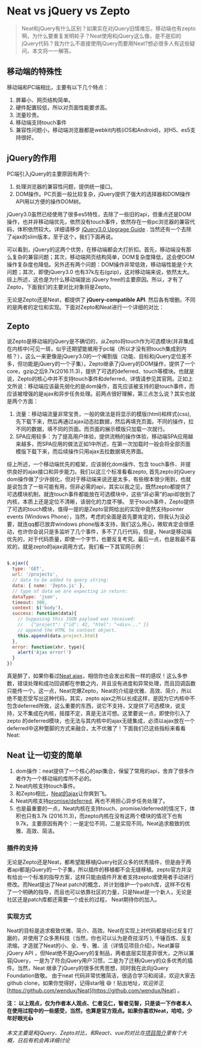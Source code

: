 # Neat vs jQuery vs Zepto
> Neat和jQuery有什么区别？如果实在对jQuery旧情难忘，移动端也有zepto啊，为什么要重复发明轮子？Neat使用和jQuery这么像，是不是扣的jQuery代码？我为什么不直接使用jQuery而要用Neat?想必很多人有这些疑问，本文将一一解答。

## 移动端的特殊性

移动端和PC端相比，主要有以下几个特点：

1. 屏幕小、网页结构简单。
2. 硬件配置较低，所以对页面性能要求高。
3. 流量珍贵。
4. 移动端支持touch事件
5. 兼容性问题小，移动端浏览器都是webkit内核(iOS和Android)，对H5、es5支持很好。

## jQuery的作用

PC端引入jQuery的主要原因有两个:

1. 处理浏览器的兼容性问题，提供统一接口。
2. DOM操作。PC页面一般比较复杂，jQuery提供了强大的选择器和DOM操作API用以方便的操作DOM树。

jQuery3.0虽然已经使用了很多es5特性，去除了一些旧的api，但重点还是DOM操作，也并非移动端优先，依然没有touch事件，依然存在一些pc浏览器的兼容代码，体积依然较大。详细请移步 [jQuery3.0 Upgrage Guide](https://jquery.com/upgrade-guide/3.0/#overview) . 当然还有一个去除了ajax的slim版本，至于这个，我们下面再说。

可以看到，jQuery的这两个优势，在移动端都会大打折扣。首先，移动端没有那么复杂的兼容问题；其次，移动端网页结构简单，DOM复杂度降低，这会使DOM操作复杂度也降低。另外还有两个问题：DOM操作非常低效，移动端性能是个大问题；其次，即使jQuery3.0 也有37k左右(gzip)，这对移动端来说，依然太大。综上所述，这也是为什么移动端提出 jQuery free的主要原因。所以，才有了Zepto，下面我们的主要对比对象将是Zepto。

无论是Zepto还是Neat，都提供了 **jQuery-compatible API**. 然后各有增删。不同的是两者的定位和实现。下面对Zepto和Neat进行一个详细的对比：

## Zepto

说Zepto是移动端的jQuery是不确切的，从Zepto将touch作为可选模块(并非集成在内核中)可见一斑，似乎还期望能被用于pc端（所以才没有把touch集成到内核？），这么一来更像是jQuery3.0的一个阉割版（功能、目标和jQuery定位差不多，但功能是jQuery的一个子集）。Zepto继承了jQuery的DOM操作，提供了一个 core，gzip之后9.7k(2016.11.3)，提供了可选的deferred、touch等模块。也就是说，Zepto的核心中并不支持touch事件和deferred，详情请参见其官网。正如上文所说：移动端应该最先弱化的是dom操作，首先应该被支持的是touch事件，而应该被增强的是ajax和异步任务处理。前两点很好理解，第三点怎么说？其实也就是两个方面：

1. 流量：移动端流量非常宝贵，一般的做法是将显示的模版(html)和样式(css), 先下载下来，然后再通过ajax动态拉数据，然后再填充页面。不同的操作，拉不同的数据，填不同的页面。而页面的展示模版只加载一次就行。
2. SPA应用较多：为了提高用户体验，提供流畅的操作体验，移动端SPA应用越来越多，而SPA应用的做法正如1中所述，在第一次加载时一般会将全部页面模版下载下来，而后续操作只用ajax去拉数据填充界面。

综上所述，一个移动端优先的框架，应该弱化dom操作、包含 touch事件、并提供良好的ajax接口和异步能力。我们以这三个标准看看zepto,  首先zepto对jQuery  dom操作做了少许弱化，但对于移动端来说还是太多，有些根本很少用到，也就是说包含了一些可能有用，但非必需的api，其实以我之见，既然zepto都提供了可选模块机制，就连touch事件都能放在可选模块中，这些“非必需”的api却放到了内核，本质上还是定位不清晰，该弱化的力度不够。 至于touch事件，Zepto提供了可选的touch模块，值得一提的是Zepto官网给出的实现中竟然支持pointer events (Windows Phone），当然，考虑的全面是首先要肯定的，但我认为没必要，就连qq都已放弃windows phone版本支持，我们这么用心，微软肯定会很感动，也许你会说只是多监听了几个事件，多不了几行代码，但是，Neat是移动端优先的，对于代码质量，即使一个字节，也要反复考究。最后一点，也是我最不喜欢的，就是zepto的ajax调用方式，我们看一下其官网示例：

```javascript

$.ajax({
  type: 'GET',
  url: '/projects',
  // data to be added to query string:
  data: { name: 'Zepto.js' },
  // type of data we are expecting in return:
  dataType: 'json',
  timeout: 300,
  context: $('body'),
  success: function(data){
    // Supposing this JSON payload was received:
    //   {"project": {"id": 42, "html": "<div>..." }}
    // append the HTML to context object.
    this.append(data.project.html)
  },
  error: function(xhr, type){
    alert('Ajax error!')
  }
})
```

真是醉了，如果你看过[Neat ajax](#neat-ajax)，相信你也会发出和我一样的感叹！这么多参数，错误处理和成功回调都在参数之内，并且没有进度和异常处理，而且回调函数只能传一个。这一点，Neat完爆Zepto，Neat的介绍是优雅、高效、简介，所以绝不能忍受写出这种代码，其实，zepto ajax之所以长成这样，是因为它内核中不包含deferred所致，这么重要的东西，说它不支持，又提供了可选模块，说支持，又不集成在内核，摇摆不定，真是无法可想。这里要说一点，即使你引入了zepto 的deferred模块，也无法与其内核中的ajax无缝集成，必须以ajax放在一个deferred中这种蹩脚的方式来融合，太不优雅了！下面我们已这些指标来看看Neat:

## Neat 让一切变的简单

1. dom操作：neat提供了一个核心的api集合，保留了常用的api，舍弃了很多作者作为一个移动端的库所不必的。
2. Neat内核支持touch事件。
3. 和Zepto相比，[Neat的ajax](#neat-ajax)让你爽到飞。
4. Neat内核支持[promise/deferred](#neat-promise-deferred), 再也不用担心异步任务处理了。
5. 也是最重要的一点，Neat内核在支持touch、promise/deferred的情况下，体积也只有3.7k (2016.11.3)，而zepto内核在没有这两个模块的情况下也有9.7k，主要原因有两个：一是定位不同，二是实现不同。Neat追求极致的优雅、高效、简洁。

### 插件的支持

无论是Zepto还是Neat，都希望能移植jQuery社区众多的优秀插件，但是由于两者api都是jQuery的一个子集，所以插件的移植都不会无缝移植。zepto官方并没有给出一个标准的指导方案，这样只能由插件开发者支持zepto或使用者手动进行修改。而Neat提出了Neat patch的概念，并计划维护一个patch库，这样不仅有了一个明确的指导，而且也可以依靠社区的力量，只是Neat是一个新人，无论是社区还是patch库都还需要一个成长的过程， Neat期待你的加入。

### 实现方式

Neat的目标是追求极致优雅、简介、高效。Neat在实现上对代码都是经过反复打磨的，并使用了众多黑科技（当然，你也可以认为是奇技淫巧 ),  千锤百炼、反复浓缩，才造就了Neat的小、全、专、雅、活（详情见项目介绍）。Neat兼容jQuery API ，但Neat绝不是jQuery的复制品，两者底层实现差异很大，之所以兼容jQuery，一是为了符合jQuery用户习惯，二是为了迁移jQuery的众多优秀的插件。当然，Neat 继承了jQuery的很多优秀思想，同时我在此向jQuery Foundation致敬。 由于neat 代码非常优雅简洁，很适合学习和阅读，欢迎大家去github clone，如果你觉得好，记得star哦 😄！贴出地址，欢迎斧正 [https://github.com/wendux/Neat](https://github.com/wendux/Neat) 。



**注： 以上观点，仅为作者本人观点、仁者见仁，智者见智，只是谈一下作者本人在使用过程中的一些感受，当然，也算是官方观点。如果你喜欢Neat，哈哈，少年好眼光👍**

*本文主要是和jQuery、Zepto对比，和React、vue的对比在[项目简介](#neat-project-readme)里有个大概，日后有机会再详细讨论*



